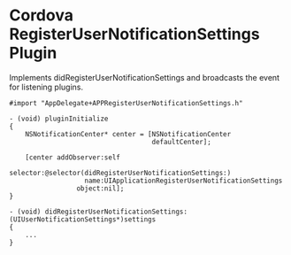 
Cordova RegisterUserNotificationSettings Plugin
===============================================

Implements didRegisterUserNotificationSettings and broadcasts the event for listening plugins.

```obj-c
#import "AppDelegate+APPRegisterUserNotificationSettings.h"

- (void) pluginInitialize
{
    NSNotificationCenter* center = [NSNotificationCenter
                                    defaultCenter];

    [center addObserver:self
               selector:@selector(didRegisterUserNotificationSettings:)
                   name:UIApplicationRegisterUserNotificationSettings
                 object:nil];
}

- (void) didRegisterUserNotificationSettings:(UIUserNotificationSettings*)settings
{
    ...  
}
```